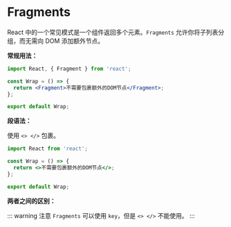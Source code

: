 # Fragments

React 中的一个常见模式是一个组件返回多个元素。`Fragments` 允许你将子列表分组，而无需向 DOM 添加额外节点。

**常规用法：**

```jsx
import React, { Fragment } from 'react';

const Wrap = () => {
  return <Fragment>不需要包裹额外的DOM节点</Fragment>;
};

export default Wrap;
```

**段语法：**

使用 `<> </>` 包裹。

```jsx
import React from 'react';

const Wrap = () => {
  return <>不需要包裹额外的DOM节点</>;
};

export default Wrap;
```

**两者之间的区别：**

::: warning 注意
`Fragments` 可以使用 `key`，但是 `<> </>` 不能使用。
:::
